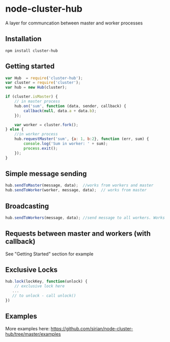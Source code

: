 node-cluster-hub
================

A layer for communcation between master and worker processes

Installation
------
```
npm install cluster-hub
```

Getting started
------
```javascript
var Hub  = require('cluster-hub');
var cluster = require('cluster');
var hub = new Hub(cluster);

if (cluster.isMaster) {
    // in master process
    hub.on('sum', function (data, sender, callback) {
        callback(null, data.a + data.b);
    });

    var worker = cluster.fork();
} else {
    //in worker process
    hub.requestMaster('sum', {a: 1, b:2}, function (err, sum) {
        console.log('Sum in worker: ' + sum);
        process.exit();
    });
}
```

Simple message sending
------

```javascript
hub.sendToMaster(message, data);  //works from workers and master
hub.sendToWorker(worker, message, data);  // works from master
```

Broadcasting
------

```javascript
hub.sendToWorkers(message, data); //send message to all workers. Works from master and worker
```

Requests between master and workers (with callback)
------

See "Getting Started" section for example

Exclusive Locks
------

```javascript
hub.lock(lockKey, function(unlock) {
    // exclusive lock here
   ...
   // to unlock - call unlock()
})
```

Examples
------
More examples here: https://github.com/sirian/node-cluster-hub/tree/master/examples
